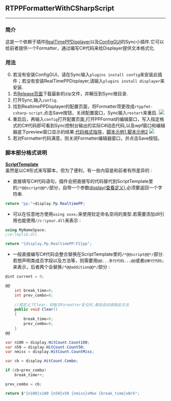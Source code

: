 ## RTPPFormatterWithCSharpScript
---

### 简介
这是一个依赖于插件[RealTimePPDisplayer](https://github.com/OsuSync/RealTimePPDisplayer)以及[ConfigGUI](https://github.com/OsuSync/SyncPlugin/tree/master/ConfigGUI)的Sync小插件.它可以给前者提供一个Formatter，通过编写C#代码来给Displayer提供文本格式化.

### 用法
0. 若没有安装ConfigGUI，请在Sync输入`plugins install config`来安装此插件；若没有安装RealTimePPDisplayer,请输入`plugins install displayer`来安装.
1. 去[Release页面](https://github.com/MikiraSora/RTPPFormatterWithCSharpScript/releases)下载最新的zip文件，并解压到Sync根目录.
2. 打开Sync,输入`config`.
3. 找到RealtimePPDisplayer的配置页面，将Formatter项更改成`rtppfmt-csharp-script`.点击Save按钮，关闭配置窗口，Sync输入`restart`来重启.
![](https://puu.sh/ElrFm/07610e19e5.png)
4. 重启后，再输入`config`打开配置页面,打开PPFormat的编辑窗口，写入指定格式的C#代码即可看到Sync控制台输出的实际C#动态代码,以及wpf窗口和编辑器底下preview窗口显示的结果.[代码格式指导]()，[脚本示例1](),[脚本示例2]()
![](https://puu.sh/ElrRU/622c263eb5.png)
5. 若对Formatter代码满意，则关闭Formatter编辑器窗口，并点击Save按钮。


### 脚本部分格式说明

[**ScriptTemplate**](https://github.com/MikiraSora/RTPPFormatterWithCSharpScript/blob/master/ScriptTemplate.cs)<br>
虽然是以C#形式来写脚本，但为了便利，有一些内容是和前者有所差异的 :
* 直接填写C#代码语句，插件会把直接写的代码替代到ScriptTemplate里的`/*@@script@@*/`部分，自带一个参数[display(查看定义)](https://github.com/OsuSync/RealTimePPDisplayer/blob/master/Displayer/DisplayerBase.cs),必须要返回一个字符串.
```csharp
return "pp:"+display.Pp.RealtimePP;
```

* 可以在任意地方使用`using xxxx;`来使用钦定命名空间的类型.若需要添加dll引用也能使用`//c:\your.dll`来表示 :
```csharp   
using MyNameSpace;
//e:\mylib.dll

return "{display.Pp.RealtimePP:F2}pp";
```

* 一般直接编写C#代码会整合替换在ScriptTemplate里的`/*@@script@@*/`部分.若想声明类成员字段以及方法等，则需要用`@@...多行代码...@@`或者`@单行代码;`来表示，后者两个会替换`/*@@addition@@*/`部分 :
```csharp
@int current = 0;

@@
    int break_time=0;
    int prev_combo=0;
    
    //若定义了Clear，则每次Formatter复位时,都会自动调用此方法
    public void Clear()
    {
        break_time=0;
        prev_combo=0;
    }
@@

var n100 = display.HitCount.Count100;
var n50 = display.HitCount.Count50;
var nmiss = display.HitCount.CountMiss;

var cb = display.HitCount.Combo;

if (cb<prev_combo)
    break_time++;

prev_combo = cb;

return $"{n100}x100 {n50}x50 {nmiss}xMoe {break_time}xBrk";
```